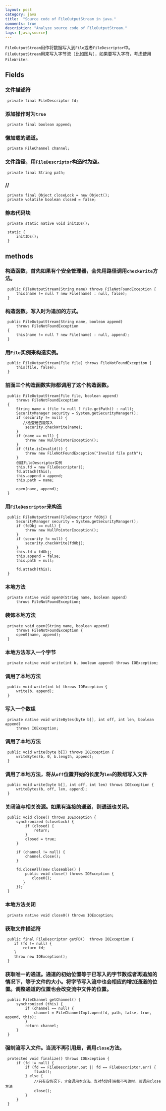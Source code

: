 ```yaml
---
layout: post
category: java
title:  "Source code of FileOutputStream in java."
comments: true
description: "Analyze source code of FileOutputStream."
tags: [java,source]
---
```




`FileOutputStream`用作将数据写入到`File`或者`FileDescriptor`中。`FileOutputStream`用来写入字节流（比如图片），如果要写入字符，考虑使用`FileWriter`.

## Fields

### 文件描述符

     
     private final FileDescriptor fd;
     

### 添加操作时为`true`

     
     private final boolean append;
     

### 懒加载的通道。

     
     private FileChannel channel;
     

### 文件路径，用`FileDescriptor`构造时为空。

     
     private final String path;
     

### //

     
     private final Object closeLock = new Object();
     private volatile boolean closed = false;
     

### 静态代码块

     
     private static native void initIDs();
    
     static {
         initIDs();
     }
     

## methods

### 构造函数，首先如果有个安全管理器，会先用路径调用`checkWrite`方法。

     
     public FileOutputStream(String name) throws FileNotFoundException {
         this(name != null ? new File(name) : null, false);
     }
     

### 构造函数。写入时为追加的方式。

     
     public FileOutputStream(String name, boolean append)
         throws FileNotFoundException
     {
         this(name != null ? new File(name) : null, append);
     }
     

### 用`File`实例来构造实例。

     
     public FileOutputStream(File file) throws FileNotFoundException {
         this(file, false);
     }
     

### 前面三个构造函数实际都调用了这个构造函数。

     
     public FileOutputStream(File file, boolean append)
         throws FileNotFoundException
     {
         String name = (file != null ? file.getPath() : null);
         SecurityManager security = System.getSecurityManager();
         if (security != null) {
         	//检查是否能写入
             security.checkWrite(name);
         }
         if (name == null) {
             throw new NullPointerException();
         }
         if (file.isInvalid()) {
             throw new FileNotFoundException("Invalid file path");
         }
         创建FileDescriptor实例
         this.fd = new FileDescriptor();
         fd.attach(this);
         this.append = append;
         this.path = name;
    
         open(name, append);
     }
     

### 用`FileDescriptor`来构造

     
     public FileOutputStream(FileDescriptor fdObj) {
         SecurityManager security = System.getSecurityManager();
         if (fdObj == null) {
             throw new NullPointerException();
         }
         if (security != null) {
             security.checkWrite(fdObj);
         }
         this.fd = fdObj;
         this.append = false;
         this.path = null;
    
         fd.attach(this);
     }
     

### 本地方法

     
     private native void open0(String name, boolean append)
         throws FileNotFoundException;
     

### 装饰本地方法


     
     private void open(String name, boolean append)
         throws FileNotFoundException {
         open0(name, append);
     }
     

### 本地方法写入一个字节

     
     private native void write(int b, boolean append) throws IOException;
     

### 调用了本地方法

     
     public void write(int b) throws IOException {
         write(b, append);
     }
     

### 写入一个数组

     
     private native void writeBytes(byte b[], int off, int len, boolean append)
         throws IOException;
     

### 调用了本地方法

     
     public void write(byte b[]) throws IOException {
         writeBytes(b, 0, b.length, append);
     }
     

### 调用了本地方法，将从`off`位置开始的长度为`len`的数组写入文件

     
     public void write(byte b[], int off, int len) throws IOException {
         writeBytes(b, off, len, append);
     }
     

### 关闭流与相关资源。如果有连接的通道，则通道也关闭。

     
     public void close() throws IOException {
         synchronized (closeLock) {
             if (closed) {
                 return;
             }
             closed = true;
         }
    
         if (channel != null) {
             channel.close();
         }
    
         fd.closeAll(new Closeable() {
             public void close() throws IOException {
                close0();
            }
         });
     }
     

### 本地方法关闭

     
     private native void close0() throws IOException;
     

### 获取文件描述符

     
     public final FileDescriptor getFD()  throws IOException {
        if (fd != null) {
            return fd;
        }
        throw new IOException();
     }
     

### 获取唯一的通道。通道的初始位置等于已写入的字节数或者再追加的情况下，等于文件的大小。将字节写入流中也会相应的增加通道的位置。调整通道的位置也会改变流中文件的位置。

     
     public FileChannel getChannel() {
         synchronized (this) {
             if (channel == null) {
                 channel = FileChannelImpl.open(fd, path, false, true, append, this);
             }
             return channel;
         }
     }
     

### 强制流写入文件。当流不再引用是，调用`close`方法。

     
     protected void finalize() throws IOException {
         if (fd != null) {
             if (fd == FileDescriptor.out || fd == FileDescriptor.err) {
                 flush();
             } else {
                 //只有安情况下，才会调用本方法。当对fd的引用都不可达时，则调用close方法
                 close();
             }
         }
     }
     